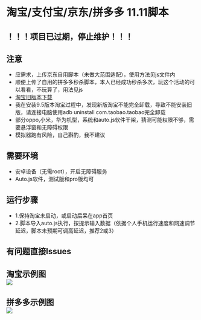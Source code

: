 # 淘宝/支付宝/京东/拼多多 11.11脚本

## ！！！项目已过期，停止维护！！！

## 注意
* 应需求，上传京东自用脚本（未做大范围适配），使用方法见js文件内
* 顺便上传了自用的拼多多秒杀脚本，本人已经成功秒杀多次，玩这个活动的可以看看，不玩算了，用法见js
* [淘宝旧版本下载](https://www.apkmirror.com/?post_type=app_release&searchtype=apk&s=taobao)
* 我在安装9.5版本淘宝过程中，发现新版淘宝不能完全卸载，导致不能安装旧版，请连接电脑使用adb uninstall com.taobao.taobao完全卸载
* 部分oppo,小米，华为机型，系统和auto.js软件干架，猜测可能权限不够，需要悬浮窗和无障碍权限
* 模拟器跑有风险，自己斟酌，我不建议
## 需要环境
* 安卓设备（无需root），开启无障碍服务
* Auto.js软件，测试版和pro版均可
## 运行步骤
* 1.保持淘宝未启动，或启动后呆在app首页
* 2.脚本导入auto.js执行，按提示输入数据（依据个人手机运行速度和网速调节延迟，脚本未预期可调高延迟，推荐2或3）
## 有问题直接Issues

## 淘宝示例图<br>![](https://github.com/jiayiwang5/TaoBaoScripts/blob/main/image/photo.jpg)
## 拼多多示例图<br>![](https://github.com/jiayiwang5/TaoBaoScripts/blob/main/image/photo1.jpg)
